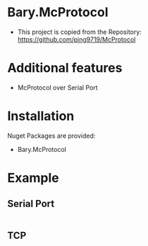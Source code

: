 # Bary.McProtocol
- This project is copied from the Repository: https://github.com/ping9719/McProtocol
# Additional features
- McProtocol over Serial Port
# Installation 
Nuget Packages are provided:
- Bary.McProtocol
# Example
## Serial Port 
```

```
## TCP
```

```

